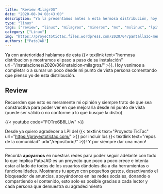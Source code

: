 ```yaml
---
title: "Review MilagrOS"
date: "2020-08-04 08:43:00"
description: "Ya la presentamos antes a esta hermosa distribución, hoy vamos a hablar de mi opinion personal"
type: "linux"
tags: ["review", "linux", "milagros", "mineros", "mx", "mxlinux", "lpi", "tictac"]
category: ["Linux"]
img: "https://proyectotictac.files.wordpress.com/2020/04/pantallazo-menu-milagros-2.0.png"
authors: ["PatoJAD"]
---
```




Ya con anterioridad hablamos de esta {{< textlink text="hermosa distribucion y mostramos el paso a paso de su instalación" url="/instalaciones/2020/06/instalcion-milagros/" >}}.  Hoy venimos a completar o a sumar un poco desde mi punto de vista persona comentando que pienso yo de esta distribución.




## Review



Recuerden que esto es meramente mi opinión y siempre trato de que sea constructiva para poder ver en que mejorarla desde mi punto de vista (puede ser válido o no conforme a lo que busque la distro)


{{< youtube code="FOTre6B8LUw" >}}


Desde ya quiero agradecer a LPI del {{< textlink text="Proyecto TicTac" url="https://proyectotictac.com/" >}} por incluir los {{< textlink text="repos de la comunidad" url="/repositorio/" >}}! Y por siempre dar una mano!



---



Recorda **apoyarnos** en nuestras redes para poder seguir adelante con todo lo que implica PatoJAD es un proyecto que poco a poco crece e intenta estar al lado de todos de los usuarios dándoles dia a dia herramientas o funcionalidades. Mostranos tu apoyo con pequeños gestos, desactivando el bloqueador de anuncios, apoyándonos en las redes sociales, donando o compartiendo el contenido, esto solo es posible gracias a cada lector y cada persona que demuestra su agradecimiento

